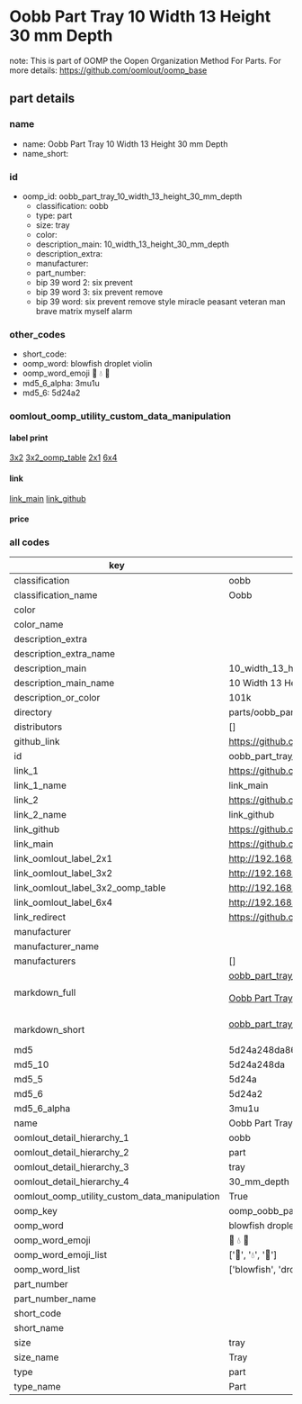 # Oobb Part Tray 10 Width 13 Height 30 mm Depth  

note: This is part of OOMP the Oopen Organization Method For Parts. For more details: https://github.com/oomlout/oomp_base

##  part details
  







### name
* name: Oobb Part Tray 10 Width 13 Height 30 mm Depth
* name_short: 
### id
* oomp_id: oobb_part_tray_10_width_13_height_30_mm_depth
  * classification: oobb
  * type: part
  * size: tray
  * color: 
  * description_main: 10_width_13_height_30_mm_depth
  * description_extra: 
  * manufacturer: 
  * part_number: 
  * bip 39 word 2: six prevent
  * bip 39 word 3: six prevent remove
  * bip 39 word: six prevent remove style miracle peasant veteran man brave matrix myself alarm

### other_codes
* short_code: 
* oomp_word: blowfish droplet violin
* oomp_word_emoji :blowfish: :droplet: :violin:
* md5_6_alpha: 3mu1u
* md5_6: 5d24a2






### oomlout_oomp_utility_custom_data_manipulation
#### label print
[3x2](http://192.168.1.245:1112/?label=oomp%203mu1u)
[3x2_oomp_table](http://192.168.1.108:1112/?label=oomp%203mu1u)
[2x1](http://192.168.1.242:1112/?label=oomp%203mu1u)
[6x4](http://192.168.1.55:1112/?label=oomp%203mu1u)    

#### link

[link_main](https://github.com/oomlout/oomlout_oomp_version_1_messy/tree/main/parts/oobb_part_tray_10_width_13_height_30_mm_depth) [link_github](https://github.com/oomlout/oomlout_oomp_version_1_messy/tree/main/parts/oobb_part_tray_10_width_13_height_30_mm_depth)                             

#### price







### all codes 
| key | value |  
| --- | --- |  
| classification | oobb |  
| classification_name | Oobb |  
| color |  |  
| color_name |  |  
| description_extra |  |  
| description_extra_name |  |  
| description_main | 10_width_13_height_30_mm_depth |  
| description_main_name | 10 Width 13 Height 30 mm Depth |  
| description_or_color | 101k |  
| directory | parts/oobb_part_tray_10_width_13_height_30_mm_depth |  
| distributors | [] |  
| github_link | https://github.com/oomlout/oomlout_oomp_part_src/tree/main/parts/oobb_part_tray_10_width_13_height_30_mm_depth |  
| id | oobb_part_tray_10_width_13_height_30_mm_depth |  
| link_1 | https://github.com/oomlout/oomlout_oomp_version_1_messy/tree/main/parts/oobb_part_tray_10_width_13_height_30_mm_depth |  
| link_1_name | link_main |  
| link_2 | https://github.com/oomlout/oomlout_oomp_version_1_messy/tree/main/parts/oobb_part_tray_10_width_13_height_30_mm_depth |  
| link_2_name | link_github |  
| link_github | https://github.com/oomlout/oomlout_oomp_version_1_messy/tree/main/parts/oobb_part_tray_10_width_13_height_30_mm_depth |  
| link_main | https://github.com/oomlout/oomlout_oomp_version_1_messy/tree/main/parts/oobb_part_tray_10_width_13_height_30_mm_depth |  
| link_oomlout_label_2x1 | http://192.168.1.242:1112/?label=oomp%203mu1u |  
| link_oomlout_label_3x2 | http://192.168.1.245:1112/?label=oomp%203mu1u |  
| link_oomlout_label_3x2_oomp_table | http://192.168.1.108:1112/?label=oomp%203mu1u |  
| link_oomlout_label_6x4 | http://192.168.1.55:1112/?label=oomp%203mu1u |  
| link_redirect | https://github.com/oomlout/oomlout_oomp_version_1_messy/tree/main/parts/oobb_part_tray_10_width_13_height_30_mm_depth |  
| manufacturer |  |  
| manufacturer_name |  |  
| manufacturers | [] |  
| markdown_full | [oobb_part_tray_10_width_13_height_30_mm_depth](none)<br>[](none)<br>[Oobb Part Tray 10 Width 13 Height 30 Mm Depth](none)<br><br> |  
| markdown_short | [oobb_part_tray_10_width_13_height_30_mm_depth](none)<br><br> |  
| md5 | 5d24a248da86de6688c6bd7d6bea964e |  
| md5_10 | 5d24a248da |  
| md5_5 | 5d24a |  
| md5_6 | 5d24a2 |  
| md5_6_alpha | 3mu1u |  
| name | Oobb Part Tray 10 Width 13 Height 30 mm Depth |  
| oomlout_detail_hierarchy_1 | oobb |  
| oomlout_detail_hierarchy_2 | part |  
| oomlout_detail_hierarchy_3 | tray |  
| oomlout_detail_hierarchy_4 | 30_mm_depth |  
| oomlout_oomp_utility_custom_data_manipulation | True |  
| oomp_key | oomp_oobb_part_tray_10_width_13_height_30_mm_depth |  
| oomp_word | blowfish droplet violin |  
| oomp_word_emoji | :blowfish: :droplet: :violin: |  
| oomp_word_emoji_list | [':blowfish:', ':droplet:', ':violin:'] |  
| oomp_word_list | ['blowfish', 'droplet', 'violin'] |  
| part_number |  |  
| part_number_name |  |  
| short_code |  |  
| short_name |  |  
| size | tray |  
| size_name | Tray |  
| type | part |  
| type_name | Part |  
